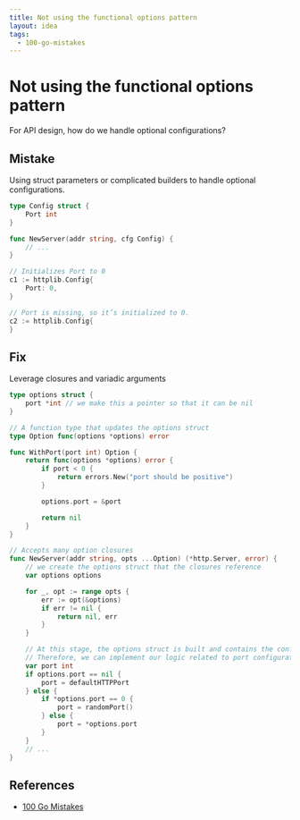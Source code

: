 ```yaml
---
title: Not using the functional options pattern
layout: idea
tags:
  - 100-go-mistakes
---
```


# Not using the functional options pattern

For API design, how do we handle optional configurations?

## Mistake

Using struct parameters or complicated builders to handle optional
configurations.

```go
type Config struct {
	Port int
}

func NewServer(addr string, cfg Config) {
	// ...
}

// Initializes Port to 0
c1 := httplib.Config{
	Port: 0,
}

// Port is missing, so it’s initialized to 0.
c2 := httplib.Config{
}
```

## Fix

Leverage closures and variadic arguments

```go
type options struct {
	port *int // we make this a pointer so that it can be nil
}

// A function type that updates the options struct
type Option func(options *options) error

func WithPort(port int) Option {
	return func(options *options) error {
		if port < 0 {
			return errors.New("port should be positive")
		}

		options.port = &port

		return nil
	}
}

// Accepts many option closures
func NewServer(addr string, opts ...Option) (*http.Server, error) {
	// we create the options struct that the closures reference
	var options options

	for _, opt := range opts {
		err := opt(&options)
		if err != nil {
			return nil, err
		}
	}

	// At this stage, the options struct is built and contains the config
	// Therefore, we can implement our logic related to port configuration
	var port int
	if options.port == nil {
		port = defaultHTTPPort
	} else {
		if *options.port == 0 {
			port = randomPort()
		} else {
			port = *options.port
		}
	}
	// ...
}
```

## References

- [100 Go Mistakes](/reference/100-Go-Mistakes-and-How-to-Avoid-Them)
